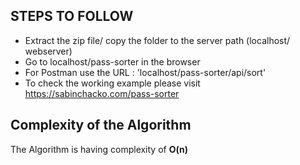## STEPS TO FOLLOW

- Extract the zip file/ copy the folder to the server path (localhost/ webserver)
- Go to localhost/pass-sorter in the browser
- For Postman use the URL : 'localhost/pass-sorter/api/sort'
- To check the working example please visit https://sabinchacko.com/pass-sorter

## Complexity of the Algorithm
The Algorithm is having complexity of **O(n)**

